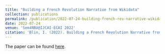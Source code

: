 ```yaml
---
title: "Building a French Revolution Narrative from Wikidata"
collection: publications
permalink: /publication/2022-07-24-building-french-rev-narrative-wikidata
date: 2022-07-24
venue: 'Sem4NBU@IJCAI-ECAI 2022'
citation: 'Blin, I. (2022). Building a French Revolution Narrative from Wikidata. In SEM4NBU@ IJCAI (pp. 1-5).'
---
```


The paper can be found [here](https://ceur-ws.org/Vol-3322/short1.pdf).